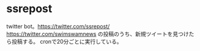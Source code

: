 # ssrepost
twitter bot。https://twitter.com/ssrepost/
https://twitter.com/swimswamnews の投稿のうち、新規ツイートを見つけたら投稿する。
cronで20分ごとに実行している。
